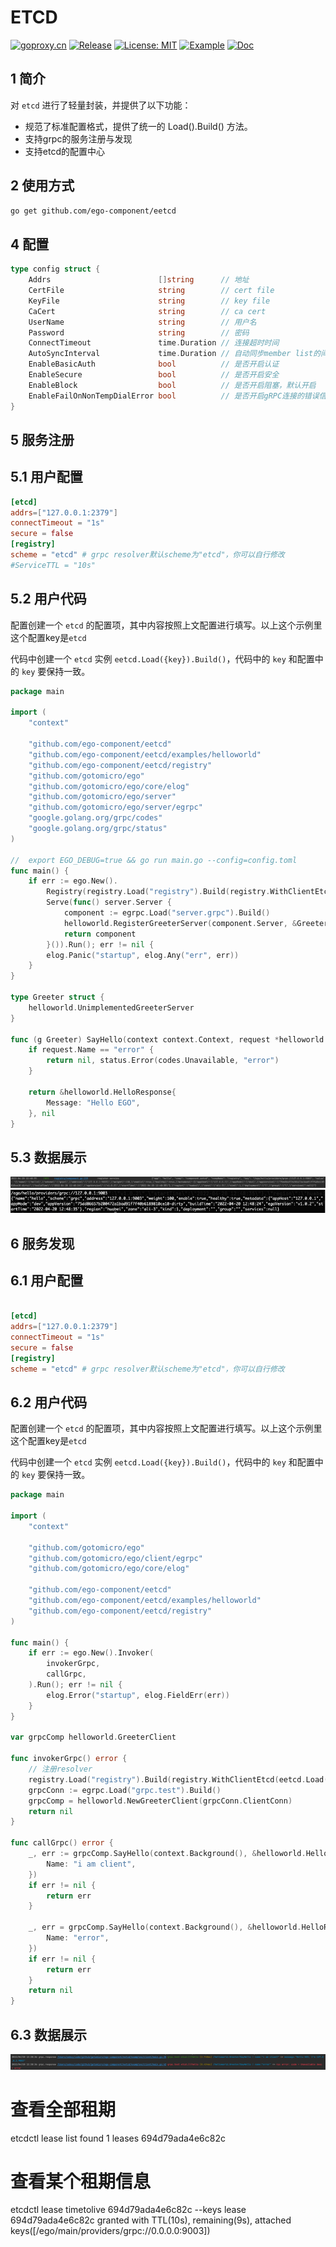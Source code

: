 # ETCD
[![goproxy.cn](https://goproxy.cn/stats/github.com/ego-component/eetcd/badges/download-count.svg)](https://goproxy.cn/stats/github.com/ego-component/eetcd)
[![Release](https://img.shields.io/github/v/release/ego-component/eetcd.svg?style=flat-square)](https://github.com/ego-component/eetcd)
[![License: MIT](https://img.shields.io/badge/License-MIT-yellow.svg)](https://opensource.org/licenses/MIT)
[![Example](https://img.shields.io/badge/Examples-2ca5e0?style=flat&logo=appveyor)](https://github.com/ego-component/eetcd/tree/master/examples)
[![Doc](https://img.shields.io/badge/Docs-1?style=flat&logo=appveyor)](https://ego.gocn.vip/frame/client/eetcd.html)


## 1 简介
对 `etcd` 进行了轻量封装，并提供了以下功能：
- 规范了标准配置格式，提供了统一的 Load().Build() 方法。
- 支持grpc的服务注册与发现
- 支持etcd的配置中心


## 2 使用方式
```bash
go get github.com/ego-component/eetcd
```

## 4 配置
```go
type config struct {
    Addrs                        []string      // 地址
    CertFile                     string        // cert file
    KeyFile                      string        // key file
    CaCert                       string        // ca cert
    UserName                     string        // 用户名
    Password                     string        // 密码
    ConnectTimeout               time.Duration // 连接超时时间
    AutoSyncInterval             time.Duration // 自动同步member list的间隔
    EnableBasicAuth              bool          // 是否开启认证
    EnableSecure                 bool          // 是否开启安全
    EnableBlock                  bool          // 是否开启阻塞，默认开启
    EnableFailOnNonTempDialError bool          // 是否开启gRPC连接的错误信息
}
```

## 5 服务注册
## 5.1 用户配置
```toml
[etcd]
addrs=["127.0.0.1:2379"]
connectTimeout = "1s"
secure = false
[registry]
scheme = "etcd" # grpc resolver默认scheme为"etcd"，你可以自行修改
#ServiceTTL = "10s"
```

## 5.2 用户代码
配置创建一个 ``etcd`` 的配置项，其中内容按照上文配置进行填写。以上这个示例里这个配置key是``etcd``

代码中创建一个 ``etcd`` 实例 ``eetcd.Load({key}).Build()``，代码中的 ``key`` 和配置中的 ``key`` 要保持一致。

```go
package main

import (
	"context"

	"github.com/ego-component/eetcd"
	"github.com/ego-component/eetcd/examples/helloworld"
	"github.com/ego-component/eetcd/registry"
	"github.com/gotomicro/ego"
	"github.com/gotomicro/ego/core/elog"
	"github.com/gotomicro/ego/server"
	"github.com/gotomicro/ego/server/egrpc"
	"google.golang.org/grpc/codes"
	"google.golang.org/grpc/status"
)

//  export EGO_DEBUG=true && go run main.go --config=config.toml
func main() {
	if err := ego.New().
		Registry(registry.Load("registry").Build(registry.WithClientEtcd(eetcd.Load("etcd").Build()))).
		Serve(func() server.Server {
			component := egrpc.Load("server.grpc").Build()
			helloworld.RegisterGreeterServer(component.Server, &Greeter{})
			return component
		}()).Run(); err != nil {
		elog.Panic("startup", elog.Any("err", err))
	}
}

type Greeter struct {
	helloworld.UnimplementedGreeterServer
}

func (g Greeter) SayHello(context context.Context, request *helloworld.HelloRequest) (*helloworld.HelloResponse, error) {
	if request.Name == "error" {
		return nil, status.Error(codes.Unavailable, "error")
	}

	return &helloworld.HelloResponse{
		Message: "Hello EGO",
	}, nil
}
```
## 5.3 数据展示
![img](../../images/eetcd/ego_command_show.png)
![img](../../images/eetcd/etcd_show.png)

## 6 服务发现
## 6.1 用户配置
```toml

[etcd]
addrs=["127.0.0.1:2379"]
connectTimeout = "1s"
secure = false
[registry]
scheme = "etcd" # grpc resolver默认scheme为"etcd"，你可以自行修改
```

## 6.2 用户代码
配置创建一个 ``etcd`` 的配置项，其中内容按照上文配置进行填写。以上这个示例里这个配置key是``etcd``

代码中创建一个 ``etcd`` 实例 ``eetcd.Load({key}).Build()``，代码中的 ``key`` 和配置中的 ``key`` 要保持一致。

```go
package main

import (
	"context"

	"github.com/gotomicro/ego"
	"github.com/gotomicro/ego/client/egrpc"
	"github.com/gotomicro/ego/core/elog"

	"github.com/ego-component/eetcd"
	"github.com/ego-component/eetcd/examples/helloworld"
	"github.com/ego-component/eetcd/registry"
)

func main() {
	if err := ego.New().Invoker(
		invokerGrpc,
		callGrpc,
	).Run(); err != nil {
		elog.Error("startup", elog.FieldErr(err))
	}
}

var grpcComp helloworld.GreeterClient

func invokerGrpc() error {
	// 注册resolver
	registry.Load("registry").Build(registry.WithClientEtcd(eetcd.Load("etcd").Build()))
	grpcConn := egrpc.Load("grpc.test").Build()
	grpcComp = helloworld.NewGreeterClient(grpcConn.ClientConn)
	return nil
}

func callGrpc() error {
	_, err := grpcComp.SayHello(context.Background(), &helloworld.HelloRequest{
		Name: "i am client",
	})
	if err != nil {
		return err
	}

	_, err = grpcComp.SayHello(context.Background(), &helloworld.HelloRequest{
		Name: "error",
	})
	if err != nil {
		return err
	}
	return nil
}
```
## 6.3 数据展示
![img](../../images/eetcd/ego_grpc.png)

# 查看全部租期
etcdctl lease list
found 1 leases
694d79ada4e6c82c
# 查看某个租期信息
etcdctl lease timetolive 694d79ada4e6c82c --keys
lease 694d79ada4e6c82c granted with TTL(10s), remaining(9s), attached keys([/ego/main/providers/grpc://0.0.0.0:9003])
```

